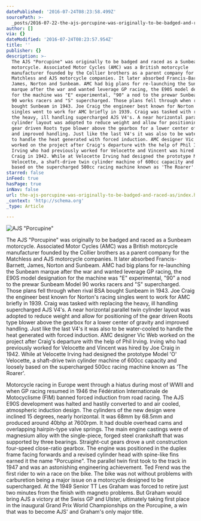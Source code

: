 ```yaml
---
datePublished: '2016-07-24T08:23:58.499Z'
sourcePath: >-
  _posts/2016-07-22-the-ajs-porcupine-was-originally-to-be-badged-and-raced-as.md
author: []
via: {}
dateModified: '2016-07-24T08:23:57.954Z'
title: ''
publisher: {}
description: >-
  The AJS "Porcupine" was originally to be badged and raced as a Sunbeam
  motorcycle. Associated Motor Cycles (AMC) was a British motorcycle
  manufacturer founded by the Collier brothers as a parent company for the
  Matchless and AJS motorcycle companies. It later absorbed Francis-Barnett,
  James, Norton and Sunbeam. AMC had big plans for re-launching the Sunbeam
  marque after the war and wanted leverage GP racing, the E90S model designation
  for the machine was "E" experimental, "90" a nod to the prewar Sunbeam Model
  90 works racers and "S" supercharged. Those plans fell through when rival BSA
  bought Sunbeam in 1943. Joe Craig the engineer best known for Norton's racing
  singles went to work for AMC briefly in 1939. Craig was tasked with replacing
  the heavy, ill handling supercharged AJS V4's. A near horizontal parallel twin
  cylinder layout was adopted to reduce weight and allow for positioning of the
  gear driven Roots type blower above the gearbox for a lower center of gravity
  and improved handling. Just like the last V4's it was also to be water-cooled
  to handle the heat generated with forced induction. AMC designer Vic Web
  worked on the project after Craig's departure with the help of Phil Irving.
  Irving who had previously worked for Velocette and Vincent was hired by Joe
  Craig in 1942. While at Velocette Irving had designed the prototype Model 'O'
  Velocette, a shaft-drive twin cylinder machine of 600cc capacity and loosely
  based on the supercharged 500cc racing machine known as 'The Roarer'.
starred: false
inFeed: true
hasPage: true
inNav: false
url: the-ajs-porcupine-was-originally-to-be-badged-and-raced-as/index.html
_context: 'http://schema.org'
_type: Article

---
```

![AJS "Porcupine"](https://the-grid-user-content.s3-us-west-2.amazonaws.com/51dd1a5d-d711-4955-9921-5c6810a91fc1.jpg)

The AJS "Porcupine" was originally to be badged and raced as a Sunbeam motorcycle. Associated Motor Cycles (AMC) was a British motorcycle manufacturer founded by the Collier brothers as a parent company for the Matchless and AJS motorcycle companies. It later absorbed Francis-Barnett, James, Norton and Sunbeam. AMC had big plans for re-launching the Sunbeam marque after the war and wanted leverage GP racing, the E90S model designation for the machine was "E" experimental, "90" a nod to the prewar Sunbeam Model 90 works racers and "S" supercharged. Those plans fell through when rival BSA bought Sunbeam in 1943\. Joe Craig the engineer best known for Norton's racing singles went to work for AMC briefly in 1939\. Craig was tasked with replacing the heavy, ill handling supercharged AJS V4's. A near horizontal parallel twin cylinder layout was adopted to reduce weight and allow for positioning of the gear driven Roots type blower above the gearbox for a lower center of gravity and improved handling. Just like the last V4's it was also to be water-cooled to handle the heat generated with forced induction. AMC designer Vic Web worked on the project after Craig's departure with the help of Phil Irving. Irving who had previously worked for Velocette and Vincent was hired by Joe Craig in 1942\. While at Velocette Irving had designed the prototype Model 'O' Velocette, a shaft-drive twin cylinder machine of 600cc capacity and loosely based on the supercharged 500cc racing machine known as 'The Roarer'.

Motorcycle racing in Europe went through a hiatus during most of WWII and when GP racing resumed in 1946 the Fédération Internationale de Motocyclisme (FIM) banned forced induction from road racing. The AJS E90S development was halted and hastily converted to and air cooled, atmospheric induction design. The cylinders of the new design were inclined 15 degrees, nearly horizontal. It was 68mm by 68.5mm and produced around 40bhp at 7600rpm. It had double overhead cams and overlapping hairpin-type valve springs. The main engine castings were of magnesium alloy with the single-piece, forged steel crankshaft that was supported by three bearings. Straight-cut gears drove a unit construction four-speed close-ratio gearbox. The engine was positioned in the duplex frame facing forwards and a revised cylinder head with spine-like fins earned it the name "Porcupine". The parallel twin first took to the track in 1947 and was an astonishing engineering achievement. Ted Frend was the first rider to win a race on the bike. The bike was not without problems with carburetion being a major issue on a motorcycle designed to be supercharged. At the 1949 Senior TT Les Graham was forced to retire just two minutes from the finish with magneto problems. But Graham would bring AJS a victory at the Swiss GP and Ulster, ultimately taking first place in the inaugural Grand Prix World Championships on the Porcupine, a win that was to become AJS' and Graham's only major title.